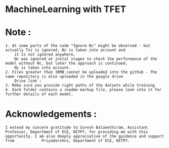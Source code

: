 # MachineLearning with TFET 




# Note  : 
    1. At some parts of the code "Ignore Nc" might be observed - but actually Tsi is ignored, Nc is taken into account and 
        it is not ignored anywhere.
        Nc was ignored at inital stages to check the performance of the model without Nc, but later the approach is continued,
        Nc is taken into account.
    2. Files greater than 30MB cannot be uploaded into the github - The same repository is also uploaded in the google drive 
        Drive link : 
    3. Make sure you provide right paths of the datsets while training 
    4. Each folder contains a readme markup file, please look into it for further details of each model. 




# Acknowledgements : 
    I extend my sincere gratitude to Suresh Balanethiram, Assistant Professor, Department of ECE, NITPY, for providing me with this opportunity. I am also deeply appreciative of the guidance and support from            Priyadarshni, Department of ECE, NITPY.






